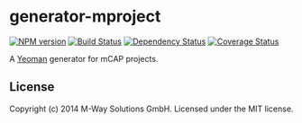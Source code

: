 # generator-mproject 
[![NPM version][npm-image]][npm-url] [![Build Status][travis-image]][travis-url] [![Dependency Status][daviddm-url]][daviddm-image] [![Coverage Status][coveralls-image]][coveralls-url]


A [Yeoman](http://yeoman.io) generator for mCAP projects.

## License

Copyright (c) 2014 M-Way Solutions GmbH. Licensed under the MIT license.



[npm-url]: https://npmjs.org/package/generator-mproject
[npm-image]: https://badge.fury.io/js/generator-mproject.svg
[travis-url]: https://travis-ci.org/mwaylabs/generator-mproject
[travis-image]: https://travis-ci.org/mwaylabs/generator-mproject.svg?branch=master
[daviddm-url]: https://david-dm.org/mwaylabs/generator-mproject.svg?theme=shields.io
[daviddm-image]: https://david-dm.org/mwaylabs/generator-mproject
[coveralls-url]: https://coveralls.io/r/mwaylabs/generator-mproject
[coveralls-image]: https://coveralls.io/repos/mwaylabs/generator-mproject/badge.png
